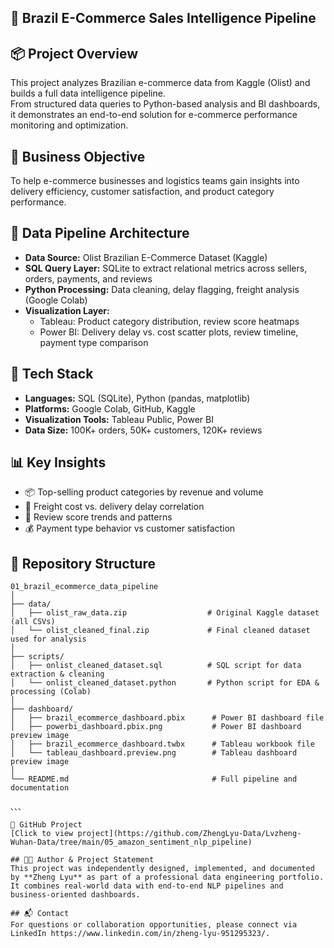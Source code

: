 ## 🛒 Brazil E-Commerce Sales Intelligence Pipeline

## 📦 Project Overview  
This project analyzes Brazilian e-commerce data from Kaggle (Olist) and builds a full data intelligence pipeline.  
From structured data queries to Python-based analysis and BI dashboards, it demonstrates an end-to-end solution for e-commerce performance monitoring and optimization.

## 🎯 Business Objective  
To help e-commerce businesses and logistics teams gain insights into delivery efficiency, customer satisfaction, and product category performance.

## 🧱 Data Pipeline Architecture  
- **Data Source:** Olist Brazilian E-Commerce Dataset (Kaggle)  
- **SQL Query Layer:** SQLite to extract relational metrics across sellers, orders, payments, and reviews  
- **Python Processing:** Data cleaning, delay flagging, freight analysis (Google Colab)  
- **Visualization Layer:**  
  - Tableau: Product category distribution, review score heatmaps  
  - Power BI: Delivery delay vs. cost scatter plots, review timeline, payment type comparison  

## 🧰 Tech Stack  
- **Languages:** SQL (SQLite), Python (pandas, matplotlib)  
- **Platforms:** Google Colab, GitHub, Kaggle  
- **Visualization Tools:** Tableau Public, Power BI  
- **Data Size:** 100K+ orders, 50K+ customers, 120K+ reviews  

## 📊 Key Insights  
- 📦 Top-selling product categories by revenue and volume  
- 🚚 Freight cost vs. delivery delay correlation  
- 💬 Review score trends and patterns  
- 💰 Payment type behavior vs customer satisfaction  


## 📁 Repository Structure

```
01_brazil_ecommerce_data_pipeline
│
├── data/
│   ├── olist_raw_data.zip                  # Original Kaggle dataset (all CSVs)
│   └── olist_cleaned_final.zip             # Final cleaned dataset used for analysis
│
├── scripts/
│   ├── onlist_cleaned_dataset.sql          # SQL script for data extraction & cleaning
│   └── onlist_cleaned_dataset.python       # Python script for EDA & processing (Colab)
│
├── dashboard/
│   ├── brazil_ecommerce_dashboard.pbix      # Power BI dashboard file
│   ├── powerbi_dashboard.pbix.png           # Power BI dashboard preview image
│   ├── brazil_ecommerce_dashboard.twbx      # Tableau workbook file
│   └── tableau_dashboard.preview.png        # Tableau dashboard preview image
│
└── README.md                                # Full pipeline and documentation

、、、

🔗 GitHub Project
[Click to view project](https://github.com/ZhengLyu-Data/Lvzheng-Wuhan-Data/tree/main/05_amazon_sentiment_nlp_pipeline)

## 🧑‍💻 Author & Project Statement
This project was independently designed, implemented, and documented by **Zheng Lyu** as part of a professional data engineering portfolio.  
It combines real-world data with end-to-end NLP pipelines and business-oriented dashboards.

## 📬 Contact
For questions or collaboration opportunities, please connect via LinkedIn https://www.linkedin.com/in/zheng-lyu-951295323/.
